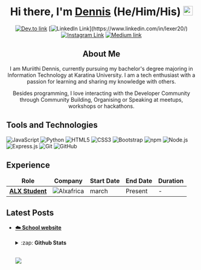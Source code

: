 <!-------------------------------------------------------Hi there, I'm Dennis------------------------------>
<div align="center">
  <h1>Hi there, I'm <a href="https://twitter.com/kajaba_14" target="_blank">Dennis</a> (He/Him/His) <img src="https://media.giphy.com/media/hvRJCLFzcasrR4ia7z/giphy.gif" width="25px"> </h1>
</div>
<!--div align="center">
  <h3>💻 Inf0rmation Techn0l0gy Undergrad | :Africa: Nair0bi, Kenya <h3>  
</div-->

<!----------------------------------------------------Social links------------------------------------------->

<div align="center">

[![Dev.to link](https://img.shields.io/badge/dev.to/lexer20%20-black.svg?&style=flat&logo=dev.to&logoColor=white)](https://dev.to/lexer20)
[![LinkedIn Link](https://img.shields.io/badge/linkedin/in/lexer20%20-%230077B5.svg?&style=flat&logo=linkedin&logoColor=white")](https://www.linkedin.com/in/lexer20/)
[![Instagram Link](https://img.shields.io/badge/instagram.com/lexer.20%20-%23E4405F.svg?&style=flat&logo=Instagram&logoColor=white)](https://www.instagram.com/lexer.20/)
[![Medium link](https://img.shields.io/badge/-medium.com/@lexer20-black.svg?&style=flat&logo=medium&logoColor=white)](https://medium.com/@lexer20)
</div>


<!---------------------------------------------------------- About Me---------------------------------------------------->
<div align="center">
  <h2>About Me</h2>
  <p>I am Muriithi Dennis, currently pursuing my bachelor's degree majoring in Information Technology at Karatina University. I am a tech enthusiast with a passion for learning and sharing my knowledge with others.</p> 
  <p>Besides programming, I love interacting with the Developer Community through Community Building, Organising or Speaking at meetups, workshops or hackathons.   </p>
  
</div>
<!--
<h2>Social Links</h2>
<img alt="Twitter Follow" src="https://img.shields.io/twitter/follow/kajaba_14?color=1DA1F2&label=%40mrx&logo=Twitter&style=flat-square">
-->

<!-------------------------------------------------------Tools and Technologies----------------------------------------->

<h2>Tools and Technologies</h2>

![JavaScript](https://img.shields.io/badge/-JavaScript-yellow?style=flat-square&logo=javascript&logoColor=white)
![Python](https://img.shields.io/badge/-Python-blue?style=flat-square&logo=python&logoColor=white)
![HTML5](https://img.shields.io/badge/-HTML5-E34F26?style=flat-square&logo=html5&logoColor=white)
![CSS3](https://img.shields.io/badge/-CSS3-1572B6?style=flat-square&logo=css3)
![Bootstrap](https://img.shields.io/badge/-Bootstrap-563D7C?style=flat-square&logo=bootstrap)
![npm](https://img.shields.io/badge/-NPM-CB3837?style=flat-square&logo=npm&logoColor=white)
![Node.js](https://img.shields.io/badge/-Nodejs-43853d?style=flat-square&logo=Node.js&logoColor=white)
![Express.js](https://img.shields.io/badge/express.js%20-%23404d59.svg?&style=flat-square)
![Git](https://img.shields.io/badge/-Git-black?style=flat-square&logo=git&logoColor=white)
![GitHub](https://img.shields.io/badge/-GitHub-181717?style=flat-square&logo=github&logoColor=white)

<!------------------------------------------------------Experience----------------------------------->														
<h2>Experience</h2>
<table>
  <thead align="center">
    <tr border: none;>
      <td><b>Role</b></td>
      <td><b>Company</b></td>
      <td><b>Start Date</b></td>
      <td><b>End Date</b></td>
      <td><b>Duration</b></td>
    </tr>
  </thead>
  <tbody>
    <tr>
	    <td><a href="https://www.alxafrica.com/data-science//"><b>ALX Student </b></a></td>
      <td><img alt="Alxafrica" src="" /></td>
      <td>march</td>
      <td>Present</td>
      <td>-</td>
    </tr>
  </tbody>
</table>


<!--------------------------------------------------------Latest Blog Posts------------------------------------->
<h2>Latest Posts</h2>
<ul>
<li><a href="https://dev.to/lexer20/school_website"><b> ☁️ School website</b></a><br></li>

<!-----------------------------------------------------GitHub Stats ------------------------------------------------------>
<br>
<details>
  <summary>:zap: <b>Github Stats</b></summary>

 
  [![DennisMuriithi's github stats](https://github-readme-stats.lexer20.vercel.app/api?username=lexer20&show_icons=true)](https://github.com/lexer20/github-readme-stats)
  [![Top Langs](https://github-readme-stats.nirbhayvashisht.vercel.app/api/top-langs/?username=lexer20&layout=compact&langs_count=6)](https://github.com/lexer20/github-readme-stats)
	

</details>
<br>

![](https://komarev.com/ghpvc/?username=lexer20)
